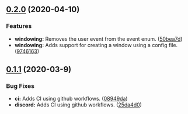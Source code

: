 ## [0.2.0](https://github.com/crius-engine/crius/compare/v0.1.1...v0.2.0) (2020-04-10)


### Features

* **windowing:** Removes the user event from the event enum. ([50bea7d](https://github.com/crius-engine/crius/commit/50bea7d164c996e354cee6c7c742a7a059ec7148))
* **windowing:** Adds support for creating a window using a config file. ([9746163](https://github.com/crius-engine/crius/commit/9746163e0b0798a071e3200ba502a9e84c45d21b))


## [0.1.1](https://github.com/crius-engine/crius/compare/v0.1.0...v0.1.1) (2020-03-9)


### Bug Fixes

* **ci:** Adds CI using github workflows. ([08949da](https://github.com/crius-engine/crius/commit/08949da4ca03bcd47eb028a41b4639eeff7d43b7))
* **discord:** Adds CI using github workflows. ([25da4d0](https://github.com/crius-engine/crius/commit/25da4d0465a0f7de0ef9d56d3490605597d7db45))
